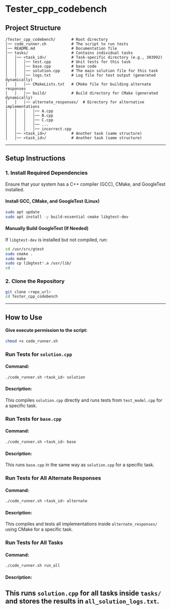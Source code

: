 # **Tester_cpp_codebench**

## **Project Structure**
```
/Tester_cpp_codebench/       # Root directory
│── code_runner.sh           # The script to run tests
│── README.md                # Documentation file
│── tasks/                   # Contains individual tasks
│   │── <task_id>/           # Task-specific directory (e.g., 303992)
│   │   │── test.cpp         # Unit tests for this task
│   │   │── base.cpp         # base code
│   │   │── solution.cpp     # The main solution file for this task
│   │   │── logs.txt         # Log file for test output (generated dynamically)
│   │   │── CMakeLists.txt   # CMake file for building alternate responses
│   │   │── build/           # Build directory for CMake (generated dynamically)
│   │   │── alternate_responses/  # Directory for alternative implementations
│   │   │   │── A.cpp
│   │   │   │── B.cpp
│   │   │   │── C.cpp
│   │   │   │── ...
│   │   │   │── incorrect.cpp
│   │── <task_id>/           # Another task (same structure)
│   │── <task_id>/           # Another task (same structure)
```

---

## **Setup Instructions**

### **1. Install Required Dependencies**
Ensure that your system has a C++ compiler (GCC), CMake, and GoogleTest installed.

#### **Install GCC, CMake, and GoogleTest (Linux)**
```bash
sudo apt update
sudo apt install -y build-essential cmake libgtest-dev
```

#### **Manually Build GoogleTest (If Needed)**
If `libgtest-dev` is installed but not compiled, run:
```bash
cd /usr/src/gtest
sudo cmake .
sudo make
sudo cp libgtest*.a /usr/lib/
cd -
```

### **2. Clone the Repository**
```bash
git clone <repo_url>
cd Tester_cpp_codebench
```

---

## **How to Use**
#### **Give execute permission to the script:**
```bash
chmod +x code_runner.sh
```

### **Run Tests for `solution.cpp`**
#### **Command:**
```bash
./code_runner.sh <task_id> solution
```
#### **Description:**
This compiles `solution.cpp` directly and runs tests from `test_model.cpp` for a specific task.

### **Run Tests for `base.cpp`**
#### **Command:**
```bash
./code_runner.sh <task_id> base
```
#### **Description:**
This runs `base.cpp` in the same way as `solution.cpp` for a specific task.

### **Run Tests for All Alternate Responses**
#### **Command:**
```bash
./code_runner.sh <task_id> alternate
```
#### **Description:**
This compiles and tests all implementations inside `alternate_responses/` using CMake for a specific task.

### **Run Tests for All Tasks**
#### **Command:**
```bash
./code_runner.sh run_all
```
#### **Description:**
This runs `solution.cpp` for all tasks inside `tasks/` and stores the results in `all_solution_logs.txt`.
---
